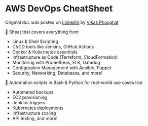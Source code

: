 # AWS DevOps CheatSheet

Original doc was posted on [LinkedIn](https://www.linkedin.com/posts/ugcPost-7319714408568414208-rpzJ?utm_source=social_share_send&utm_medium=member_desktop_web&rcm=ACoAAADKkBMB_yGc6veoKn_NA-JjA9lIUKkcYjg) by [Vikas Phoughat](https://www.linkedin.com/in/vikasphoughat/)

:open_file_folder: Sheet that covers everything from

* Linux & Shell Scripting
* CI/CD tools like Jenkins, GitHub Actions
* Docker & Kubernetes essentials
* Infrastructure as Code (Terraform, CloudFormation)
* Monitoring with Prometheus, ELK, Datadog
* Configuration Management with Ansible, Puppet
* Security, Networking, Databases, and more!

:wrench: Automation scripts in Bash & Python for real-world use cases like:

* Automated backups
* EC2 provisioning
* Jenkins triggers
* Kubernetes deployments
* Infrastructure scaling
* API testing, and more!